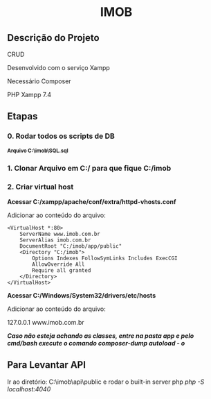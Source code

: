 <h1 align="center"> IMOB </h1>
<h2> Descrição do Projeto </h2>
<p>CRUD</p>
<p>Desenvolvido com o serviço Xampp</p>
<p>Necessário Composer</p>
<p>PHP Xampp 7.4</p>

<h2> Etapas </h2>
<h3>0. Rodar todos os scripts de DB</h3>

**<small>Arquivo C:\imob\SQL.sql</small>**

<h3>1. Clonar Arquivo em C:/ para que fique C:/imob</h3>

<h3>2. Criar virtual host</h3>

**<p>Acessar C:/xampp/apache/conf/extra/httpd-vhosts.conf</p>**

<p>Adicionar ao conteúdo do arquivo:<p>

```
<VirtualHost *:80>
    ServerName www.imob.com.br
    ServerAlias imob.com.br
    DocumentRoot "C:/imob/app/public"
    <Directory "C:/imob">
        Options Indexes FollowSymLinks Includes ExecCGI
        AllowOverride All
        Require all granted
    </Directory>
</VirtualHost>
```

**<p>Acessar C:/Windows/System32/drivers/etc/hosts</p>**

<p>Adicionar ao conteúdo do arquivo:</p>
127.0.0.1 www.imob.com.br

**_Caso não esteja achando as classes, entre na pasta app e pelo cmd/bash execute o comando composer-dump autoload - o_**

<h2>Para Levantar API</h2>
<p>Ir ao diretório: C:\imob\api\public e rodar o built-in server php <i>php -S localhost:4040</i></p>
